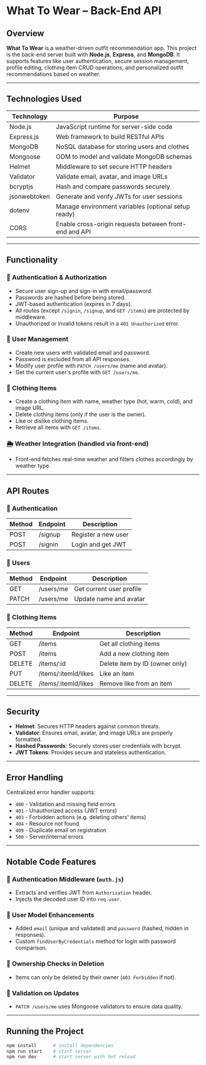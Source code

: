 # What To Wear – Back-End API

## Overview

**What To Wear** is a weather-driven outfit recommendation app. This project is the back-end server built with **Node.js**, **Express**, and **MongoDB**. It supports features like user authentication, secure session management, profile editing, clothing item CRUD operations, and personalized outfit recommendations based on weather.

---

## Technologies Used

| Technology   | Purpose                                                |
| ------------ | ------------------------------------------------------ |
| Node.js      | JavaScript runtime for server-side code                |
| Express.js   | Web framework to build RESTful APIs                    |
| MongoDB      | NoSQL database for storing users and clothes           |
| Mongoose     | ODM to model and validate MongoDB schemas              |
| Helmet       | Middleware to set secure HTTP headers                  |
| Validator    | Validate email, avatar, and image URLs                 |
| bcryptjs     | Hash and compare passwords securely                    |
| jsonwebtoken | Generate and verify JWTs for user sessions             |
| dotenv       | Manage environment variables (optional setup ready)    |
| CORS         | Enable cross-origin requests between front-end and API |

---

## Functionality

### 🔐 Authentication & Authorization

- Secure user sign-up and sign-in with email/password.
- Passwords are hashed before being stored.
- JWT-based authentication (expires in 7 days).
- All routes (except `/signin`, `/signup`, and `GET /items`) are protected by middleware.
- Unauthorized or invalid tokens result in a `401 Unauthorized` error.

### 👤 User Management

- Create new users with validated email and password.
- Password is excluded from all API responses.
- Modify user profile with `PATCH /users/me` (name and avatar).
- Get the current user's profile with `GET /users/me`.

### 🧥 Clothing Items

- Create a clothing item with name, weather type (hot, warm, cold), and image URL.
- Delete clothing items (only if the user is the owner).
- Like or dislike clothing items.
- Retrieve all items with `GET /items`.

### 🌦️ Weather Integration (handled via front-end)

- Front-end fetches real-time weather and filters clothes accordingly by weather type.

---

## API Routes

### 🔐 Authentication

| Method | Endpoint | Description         |
| ------ | -------- | ------------------- |
| POST   | /signup  | Register a new user |
| POST   | /signin  | Login and get JWT   |

### 👤 Users

| Method | Endpoint  | Description              |
| ------ | --------- | ------------------------ |
| GET    | /users/me | Get current user profile |
| PATCH  | /users/me | Update name and avatar   |

### 🧥 Clothing Items

| Method | Endpoint             | Description                    |
| ------ | -------------------- | ------------------------------ |
| GET    | /items               | Get all clothing items         |
| POST   | /items               | Add a new clothing item        |
| DELETE | /items/:id           | Delete item by ID (owner only) |
| PUT    | /items/:itemId/likes | Like an item                   |
| DELETE | /items/:itemId/likes | Remove like from an item       |

---

## Security

- **Helmet**: Secures HTTP headers against common threats.
- **Validator**: Ensures email, avatar, and image URLs are properly formatted.
- **Hashed Passwords**: Securely stores user credentials with bcrypt.
- **JWT Tokens**: Provides secure and stateless authentication.

---

## Error Handling

Centralized error handler supports:

- `400` - Validation and missing field errors
- `401` - Unauthorized access (JWT errors)
- `403` - Forbidden actions (e.g. deleting others' items)
- `404` - Resource not found
- `409` - Duplicate email on registration
- `500` - Server/internal errors

---

## Notable Code Features

### 🧩 Authentication Middleware (`auth.js`)

- Extracts and verifies JWT from `Authorization` header.
- Injects the decoded user ID into `req.user`.

### 🧾 User Model Enhancements

- Added `email` (unique and validated) and `password` (hashed, hidden in responses).
- Custom `findUserByCredentials` method for login with password comparison.

### 👕 Ownership Checks in Deletion

- Items can only be deleted by their owner (`403 Forbidden` if not).

### 🧪 Validation on Updates

- `PATCH /users/me` uses Mongoose validators to ensure data quality.

---

## Running the Project

```bash
npm install      # install dependencies
npm run start    # start server
npm run dev      # start server with hot reload
```
